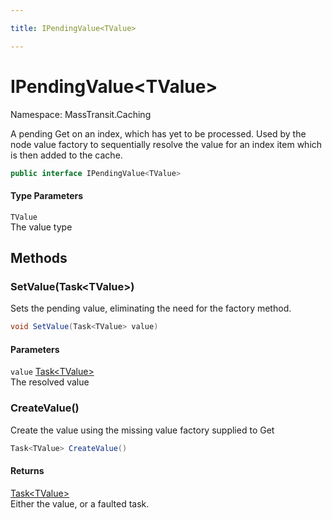 ```yaml
---

title: IPendingValue<TValue>

---
```


# IPendingValue\<TValue\>

Namespace: MassTransit.Caching

A pending Get on an index, which has yet to be processed. Used by the
 node value factory to sequentially resolve the value for an index item
 which is then added to the cache.

```csharp
public interface IPendingValue<TValue>
```

#### Type Parameters

`TValue`<br/>
The value type

## Methods

### **SetValue(Task\<TValue\>)**

Sets the pending value, eliminating the need for the factory method.

```csharp
void SetValue(Task<TValue> value)
```

#### Parameters

`value` [Task\<TValue\>](https://learn.microsoft.com/en-us/dotnet/api/system.threading.tasks.task-1)<br/>
The resolved value

### **CreateValue()**

Create the value using the missing value factory supplied to Get

```csharp
Task<TValue> CreateValue()
```

#### Returns

[Task\<TValue\>](https://learn.microsoft.com/en-us/dotnet/api/system.threading.tasks.task-1)<br/>
Either the value, or a faulted task.
